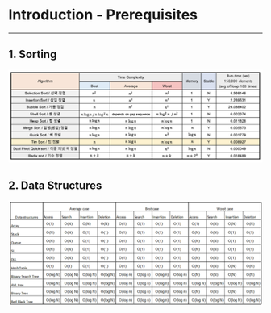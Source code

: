 # Introduction - Prerequisites

---
## 1. Sorting
![](img.png)

## 2. Data Structures
![img_1.png](img_1.png)